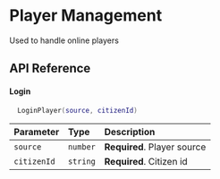 
# Player Management

Used to handle online players 


## API Reference

#### Login

```lua
  LoginPlayer(source, citizenId)
```

| Parameter | Type     | Description                |
| :-------- | :------- | :------------------------- |
| `source` | `number` | **Required**. Player source |
| `citizenId` | `string` | **Required**. Citizen id  |


